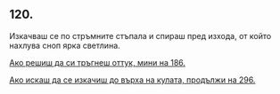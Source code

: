 ## 120.

Изкачваш се по стръмните стъпала и спираш пред изхода, от който
нахлува сноп ярка светлина.

[Ако решиш да си тръгнеш оттук, мини на 186.](./186)

[Ако искаш да се изкачиш до върха на кулата, продължи на 296.](./296)
